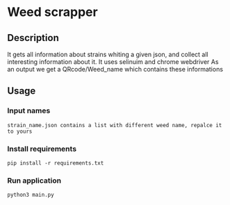 # Weed scrapper

## Description
It gets all information about  strains whiting a given json, 
and collect all interesting information about it. It uses selinuim and chrome webdriver 
As an output we get a QRcode/Weed_name which contains these informations

## Usage

### Input names
    strain_name.json contains a list with different weed name, repalce it to yours

### Install requirements   
    
    pip install -r requirements.txt

### Run application
    
    python3 main.py
